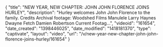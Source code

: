 {
    "title": "NEW YEAR, NEW CHAPTER: JOHN JOHN FLORENCE JOINS HURLEY",
    "description": "Hurley welcomes John John Florence to the family. Credits Archival footage: Woodshed Films Manulele Larry Haynes Dwayne Fetch Damien Robertson Current Footag...",
    "videoid": "161654",
    "date_created": "1398446025",
    "date_modified": "1418181370",
    "type": "captivate",
    "layout": "video",
    "url": "\/v\/new-year-new-chapter-john-john-florence-joins-hurley\/161654"
}